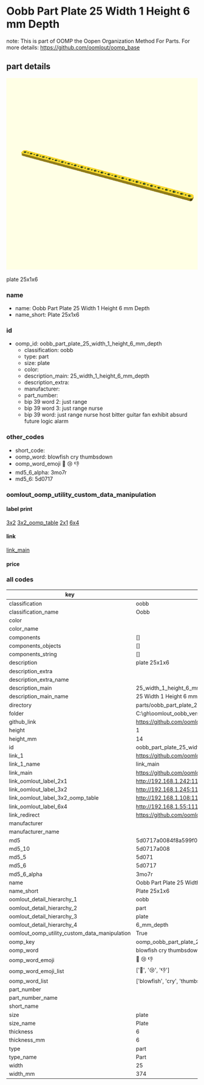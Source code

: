 # Oobb Part Plate 25 Width 1 Height 6 mm Depth  

note: This is part of OOMP the Oopen Organization Method For Parts. For more details: https://github.com/oomlout/oomp_base

##  part details
  

[![](3dpr.png)](3dpr.png)

plate 25x1x6



### name
* name: Oobb Part Plate 25 Width 1 Height 6 mm Depth
* name_short: Plate 25x1x6 
### id
* oomp_id: oobb_part_plate_25_width_1_height_6_mm_depth
  * classification: oobb
  * type: part
  * size: plate
  * color: 
  * description_main: 25_width_1_height_6_mm_depth
  * description_extra: 
  * manufacturer: 
  * part_number: 
  * bip 39 word 2: just range
  * bip 39 word 3: just range nurse
  * bip 39 word: just range nurse host bitter guitar fan exhibit absurd future logic alarm

### other_codes
* short_code: 
* oomp_word: blowfish cry thumbsdown
* oomp_word_emoji :blowfish: :cry: :thumbsdown:
* md5_6_alpha: 3mo7r
* md5_6: 5d0717






### oomlout_oomp_utility_custom_data_manipulation
#### label print
[3x2](http://192.168.1.245:1112/?label=oomp%203mo7r)
[3x2_oomp_table](http://192.168.1.108:1112/?label=oomp%203mo7r)
[2x1](http://192.168.1.242:1112/?label=oomp%203mo7r)
[6x4](http://192.168.1.55:1112/?label=oomp%203mo7r)    

#### link

[link_main](https://github.com/oomlout/oomlout_oobb_version_4_generated_parts/tree/main/navigation_oomp/oobb/part/plate/25_width_1_height_6_mm_depth/part)                              

#### price







### all codes 
| key | value |  
| --- | --- |  
| classification | oobb |  
| classification_name | Oobb |  
| color |  |  
| color_name |  |  
| components | [] |  
| components_objects | [] |  
| components_string | [] |  
| description | plate 25x1x6 |  
| description_extra |  |  
| description_extra_name |  |  
| description_main | 25_width_1_height_6_mm_depth |  
| description_main_name | 25 Width 1 Height 6 mm Depth |  
| directory | parts/oobb_part_plate_25_width_1_height_6_mm_depth |  
| folder | C:\gh\oomlout_oobb_version_4_generated_parts\parts\oobb_part_plate_25_width_1_height_6_mm_depth |  
| github_link | https://github.com/oomlout/oomlout_oomp_part_src/tree/main/parts/oobb_part_plate_25_width_1_height_6_mm_depth |  
| height | 1 |  
| height_mm | 14 |  
| id | oobb_part_plate_25_width_1_height_6_mm_depth |  
| link_1 | https://github.com/oomlout/oomlout_oobb_version_4_generated_parts/tree/main/navigation_oomp/oobb/part/plate/25_width_1_height_6_mm_depth/part |  
| link_1_name | link_main |  
| link_main | https://github.com/oomlout/oomlout_oobb_version_4_generated_parts/tree/main/navigation_oomp/oobb/part/plate/25_width_1_height_6_mm_depth/part |  
| link_oomlout_label_2x1 | http://192.168.1.242:1112/?label=oomp%203mo7r |  
| link_oomlout_label_3x2 | http://192.168.1.245:1112/?label=oomp%203mo7r |  
| link_oomlout_label_3x2_oomp_table | http://192.168.1.108:1112/?label=oomp%203mo7r |  
| link_oomlout_label_6x4 | http://192.168.1.55:1112/?label=oomp%203mo7r |  
| link_redirect | https://github.com/oomlout/oomlout_oobb_version_4_generated_parts/tree/main/parts/oobb_plate_25_01_06 |  
| manufacturer |  |  
| manufacturer_name |  |  
| md5 | 5d0717a0084f8a599f0b66e12f2c73cb |  
| md5_10 | 5d0717a008 |  
| md5_5 | 5d071 |  
| md5_6 | 5d0717 |  
| md5_6_alpha | 3mo7r |  
| name | Oobb Part Plate 25 Width 1 Height 6 mm Depth |  
| name_short | Plate 25x1x6  |  
| oomlout_detail_hierarchy_1 | oobb |  
| oomlout_detail_hierarchy_2 | part |  
| oomlout_detail_hierarchy_3 | plate |  
| oomlout_detail_hierarchy_4 | 6_mm_depth |  
| oomlout_oomp_utility_custom_data_manipulation | True |  
| oomp_key | oomp_oobb_part_plate_25_width_1_height_6_mm_depth |  
| oomp_word | blowfish cry thumbsdown |  
| oomp_word_emoji | :blowfish: :cry: :thumbsdown: |  
| oomp_word_emoji_list | [':blowfish:', ':cry:', ':thumbsdown:'] |  
| oomp_word_list | ['blowfish', 'cry', 'thumbsdown'] |  
| part_number |  |  
| part_number_name |  |  
| short_name |  |  
| size | plate |  
| size_name | Plate |  
| thickness | 6 |  
| thickness_mm | 6 |  
| type | part |  
| type_name | Part |  
| width | 25 |  
| width_mm | 374 |  
